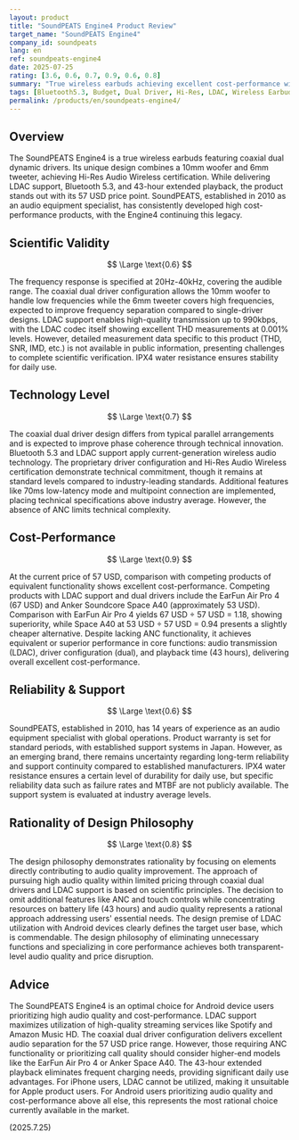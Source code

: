```yaml
---
layout: product
title: "SoundPEATS Engine4 Product Review"
target_name: "SoundPEATS Engine4"
company_id: soundpeats
lang: en
ref: soundpeats-engine4
date: 2025-07-25
rating: [3.6, 0.6, 0.7, 0.9, 0.6, 0.8]
summary: "True wireless earbuds achieving excellent cost-performance with coaxial dual drivers and LDAC support at a 57 USD price point"
tags: [Bluetooth5.3, Budget, Dual Driver, Hi-Res, LDAC, Wireless Earbuds]
permalink: /products/en/soundpeats-engine4/
---
```

## Overview

The SoundPEATS Engine4 is a true wireless earbuds featuring coaxial dual dynamic drivers. Its unique design combines a 10mm woofer and 6mm tweeter, achieving Hi-Res Audio Wireless certification. While delivering LDAC support, Bluetooth 5.3, and 43-hour extended playback, the product stands out with its 57 USD price point. SoundPEATS, established in 2010 as an audio equipment specialist, has consistently developed high cost-performance products, with the Engine4 continuing this legacy.

## Scientific Validity

$$ \Large \text{0.6} $$

The frequency response is specified at 20Hz-40kHz, covering the audible range. The coaxial dual driver configuration allows the 10mm woofer to handle low frequencies while the 6mm tweeter covers high frequencies, expected to improve frequency separation compared to single-driver designs. LDAC support enables high-quality transmission up to 990kbps, with the LDAC codec itself showing excellent THD measurements at 0.001% levels. However, detailed measurement data specific to this product (THD, SNR, IMD, etc.) is not available in public information, presenting challenges to complete scientific verification. IPX4 water resistance ensures stability for daily use.

## Technology Level

$$ \Large \text{0.7} $$

The coaxial dual driver design differs from typical parallel arrangements and is expected to improve phase coherence through technical innovation. Bluetooth 5.3 and LDAC support apply current-generation wireless audio technology. The proprietary driver configuration and Hi-Res Audio Wireless certification demonstrate technical commitment, though it remains at standard levels compared to industry-leading standards. Additional features like 70ms low-latency mode and multipoint connection are implemented, placing technical specifications above industry average. However, the absence of ANC limits technical complexity.

## Cost-Performance

$$ \Large \text{0.9} $$

At the current price of 57 USD, comparison with competing products of equivalent functionality shows excellent cost-performance. Competing products with LDAC support and dual drivers include the EarFun Air Pro 4 (67 USD) and Anker Soundcore Space A40 (approximately 53 USD). Comparison with EarFun Air Pro 4 yields 67 USD ÷ 57 USD = 1.18, showing superiority, while Space A40 at 53 USD ÷ 57 USD = 0.94 presents a slightly cheaper alternative. Despite lacking ANC functionality, it achieves equivalent or superior performance in core functions: audio transmission (LDAC), driver configuration (dual), and playback time (43 hours), delivering overall excellent cost-performance.

## Reliability & Support

$$ \Large \text{0.6} $$

SoundPEATS, established in 2010, has 14 years of experience as an audio equipment specialist with global operations. Product warranty is set for standard periods, with established support systems in Japan. However, as an emerging brand, there remains uncertainty regarding long-term reliability and support continuity compared to established manufacturers. IPX4 water resistance ensures a certain level of durability for daily use, but specific reliability data such as failure rates and MTBF are not publicly available. The support system is evaluated at industry average levels.

## Rationality of Design Philosophy

$$ \Large \text{0.8} $$

The design philosophy demonstrates rationality by focusing on elements directly contributing to audio quality improvement. The approach of pursuing high audio quality within limited pricing through coaxial dual drivers and LDAC support is based on scientific principles. The decision to omit additional features like ANC and touch controls while concentrating resources on battery life (43 hours) and audio quality represents a rational approach addressing users' essential needs. The design premise of LDAC utilization with Android devices clearly defines the target user base, which is commendable. The design philosophy of eliminating unnecessary functions and specializing in core performance achieves both transparent-level audio quality and price disruption.

## Advice

The SoundPEATS Engine4 is an optimal choice for Android device users prioritizing high audio quality and cost-performance. LDAC support maximizes utilization of high-quality streaming services like Spotify and Amazon Music HD. The coaxial dual driver configuration delivers excellent audio separation for the 57 USD price range. However, those requiring ANC functionality or prioritizing call quality should consider higher-end models like the EarFun Air Pro 4 or Anker Space A40. The 43-hour extended playback eliminates frequent charging needs, providing significant daily use advantages. For iPhone users, LDAC cannot be utilized, making it unsuitable for Apple product users. For Android users prioritizing audio quality and cost-performance above all else, this represents the most rational choice currently available in the market.

(2025.7.25)